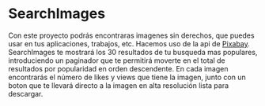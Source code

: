 # SearchImages

Con este proyecto podrás encontraras imagenes sin derechos, que puedes usar en tus aplicaciones, trabajos, etc.
Hacemos uso de la api de [Pixabay](https://pixabay.com/).
SearchImages te mostrará los 30 resultados de tu busqueda mas populares, introduciendo un paginador que te permitirá moverte en el total de resultados por popularidad en orden descendente.
En cada imagen encontrarás el número de likes y views que tiene la imagen, junto con un boton que te llevará directo a la imagen en alta resolución lista para descargar.